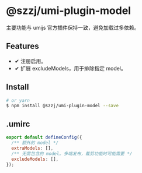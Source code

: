 # @szzj/umi-plugin-model

主要功能与 umijs 官方插件保持一致，避免加载过多依赖。

## Features

- ✔︎ 注册启用。
- ✔︎ 扩展 excludeModels，用于排除指定 model。

## Install

```bash
# or yarn
$ npm install @szzj/umi-plugin-model --save
```

## .umirc

```js
export default defineConfig({
  /** 额外的 model */
  extraModels: [],
  /** 无需包含的 model。多端发布，裁剪功能时可能需要 */
  excludeModels: [],
});
```
